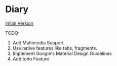 # Diary
[Initial Version](https://github.com/Rushi98/Diary/raw/master/app-debug.apk)

TODO:
  1. Add Multimedia Support
  2. Use native features like tabs, fragments.
  3. Implement Google's Material Design Guidelines
  4. Add todo Feature
  
